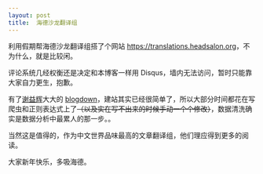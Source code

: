 ```yaml
---
layout: post
title:  海德沙龙翻译组
---
```


利用假期帮海德沙龙翻译组搭了个网站 <https://translations.headsalon.org>，不为什么，就是比较闲。

评论系统几经权衡还是决定和本博客一样用 Disqus，墙内无法访问，暂时只能靠大家自力更生，抱歉。

有了[谢益辉](https://yihui.name/)大大的 [blogdown](https://bookdown.org/yihui/blogdown/)，建站其实已经很简单了，所以大部分时间都花在写爬虫和正则表达式上了~~（以及实在写不出来的时候手动一个个修改）~~，数据清洗确实是数据分析中最累人的那一步。。

当然这是值得的，作为中文世界品味最高的文章翻译组，他们理应得到更多的阅读。

大家新年快乐，多吸海德。
